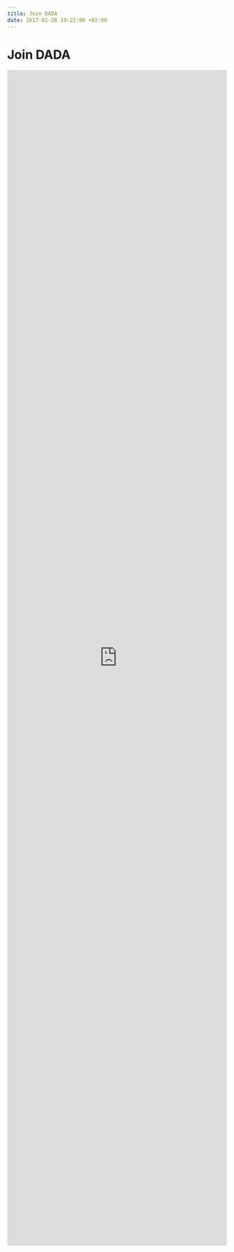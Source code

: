 ```yaml
---
title: Join DADA
date: 2017-01-28 19:22:00 +02:00
---
```


# Join DADA

<iframe src="http://bit.ly/joinDADA" width="100%" height="2700" frameborder="0" marginheight="0" marginwidth="0">Loading...</iframe>
